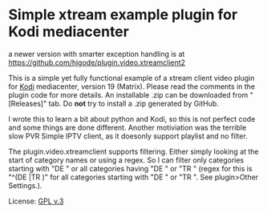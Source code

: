 # Simple xtream example plugin for Kodi mediacenter

a newer version with smarter exception handling is at https://github.com/hjgode/plugin.video.xtreamclient2

This is a simple yet fully functional example of a xtream client video plugin for [Kodi](http://kodi.tv) mediacenter, version 19 (Matrix).
Please read the comments in the plugin code for more details.
An installable .zip can be downloaded from "[Releases]" tab.
Do **not** try to install a .zip generated by GitHub.

I wrote this to learn a bit about python and Kodi, so this is not perfect code and some things are done different. Another motiviation was the terrible slow PVR Simple IPTV client, as it doesonly support playlist and no filter.

The plugin.video.xtreamclient supports filtering. Either simply looking at the start of category names or using a regex. So I can filter only categories starting with "DE " or all categories having "DE " or "TR " (regex for this is "^(DE |TR )" for all categories starting with "DE " or "TR ". See plugin>Other Settings.).

License: [GPL v.3](http://www.gnu.org/copyleft/gpl.html)

